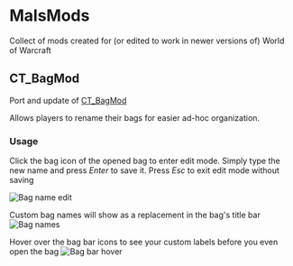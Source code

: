 # MalsMods
Collect of mods created for (or edited to work in newer versions of) World of Warcraft

## CT_BagMod
Port and update of [CT_BagMod](https://wow.curseforge.com/projects/ct_bagmod)

Allows players to rename their bags for easier ad-hoc organization.

### Usage
Click the bag icon of the opened bag to enter edit mode. Simply type the new name and press *Enter* to save it. Press *Esc* to exit edit mode without saving

![Bag name edit](https://i.imgur.com/gj9bIzi.png)

Custom bag names will show as a replacement in the bag's title bar
![Bag names](https://i.imgur.com/gqxe40k.png)

Hover over the bag bar icons to see your custom labels before you even open the bag
![Bag bar hover](https://i.imgur.com/8E21yTv.png)
